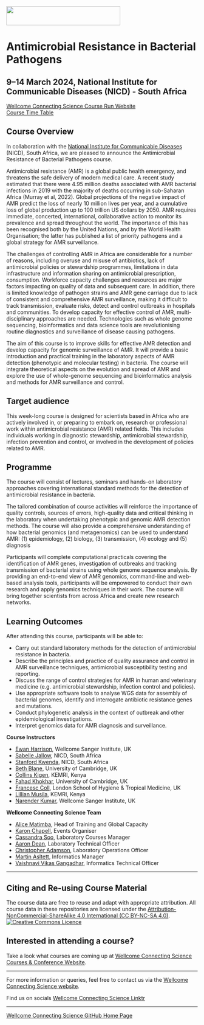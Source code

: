 <img src="https://coursesandconferences.wellcomeconnectingscience.org/wp-content/themes/wcc_courses_and_conferences/dist/assets/svg/logo.svg" width="300" height="50"> 

# Antimicrobial Resistance in Bacterial Pathogens

## 9–14 March 2024, National Institute for Communicable Diseases (NICD) - South Africa

[Wellcome Connecting Science Course Run Website](https://coursesandconferences.wellcomeconnectingscience.org/event/antimicrobial-resistance-in-bacterial-pathogens-africa-20240309/) <br /> 
[Course Time Table](https://drive.google.com/file/d/1GPE6INWhzLpUYA9xG_IuX6p-DnR3h9sy/view?usp=sharing) <br /> 

## Course Overview

In collaboration with the [National Institute for Communicable Diseases](https://www.nicd.ac.za/) (NICD), South Africa, we are pleased to announce the Antimicrobial Resistance of Bacterial Pathogens course.

Antimicrobial resistance (AMR) is a global public health emergency, and threatens the safe delivery of modern medical care. A recent study estimated that there were 4.95 million deaths associated with AMR bacterial infections in 2019 with the majority of deaths occurring in sub-Saharan Africa (Murray et al, 2022). Global projections of the negative impact of AMR predict the loss of nearly 10 million lives per year, and a cumulative loss of global production up to 100 trillion US dollars by 2050. AMR requires immediate, concerted, international, collaborative action to monitor its prevalence and spread throughout the world. The importance of this has been recognised both by the United Nations, and by the World Health Organisation; the latter has published a list of priority pathogens and a global strategy for AMR surveillance.

The challenges of controlling AMR in Africa are considerable for a number of reasons, including overuse and misuse of antibiotics,  lack of antimicrobial policies or stewardship programmes, limitations in data infrastructure and information sharing on antimicrobial prescription, consumption.  Workforce capacity challenges and resources are major factors impacting on quality of data and subsequent care. In addition, there is limited knowledge of pathogen strains  and AMR gene carriage due to lack of consistent and comprehensive AMR surveillance, making it difficult to track transmission, evaluate risks, detect and control outbreaks in hospitals and communities. To develop capacity for effective control of AMR, multi-disciplinary approaches are needed. Technologies such as whole genome sequencing, bioinformatics and data science tools are revolutionising routine diagnostics and surveillance of disease causing pathogens.  

The aim of this course is to improve skills for effective AMR detection and develop capacity for genomic surveillance of AMR.  It will provide a basic introduction and practical training in the laboratory aspects of AMR detection (phenotypic and molecular testing) in bacteria. The course will integrate theoretical aspects on the evolution and spread of AMR and explore the use of whole-genome sequencing and bioinformatics analysis and methods for AMR surveillance and control. 

## Target audience

This week-long course is designed for scientists based in Africa who are actively involved in, or preparing to embark on, research or professional work within antimicrobial resistance (AMR) related fields. This includes individuals working in diagnostic stewardship, antimicrobial stewardship, infection prevention and control, or involved in the development of policies related to AMR.

## Programme

The course will consist of  lectures, seminars and hands-on laboratory approaches covering international standard methods for the detection of antimicrobial resistance in bacteria.

The tailored combination of course activities will reinforce the importance of quality controls, sources of errors, high-quality data and critical thinking in the laboratory when undertaking phenotypic and genomic AMR detection methods. The course will also provide a comprehensive understanding of how bacterial genomics (and metagenomics) can be used to understand AMR: (1) epidemiology, (2) biology, (3) transmission, (4) ecology and (5) diagnosis

Participants will complete computational practicals covering the identification of AMR genes, investigation of outbreaks and  tracking transmission of bacterial strains using whole genome sequence analysis. By providing an end-to-end view of AMR genomics, command-line and web-based analysis tools, participants will be empowered to conduct their own research and apply genomics techniques in their work. The course will bring together scientists from across Africa and create new research networks.

## Learning Outcomes

After attending this course, participants will be able to: 
- Carry out standard laboratory methods for the detection of antimicrobial resistance in bacteria.
- Describe the principles and practice of quality assurance and control in AMR surveillance techniques, antimicrobial susceptibility testing and reporting.
- Discuss the range of control strategies for AMR in human and veterinary medicine (e.g. antimicrobial stewardship, infection control and policies).
- Use appropriate software tools to analyse WGS data for assembly of bacterial genomes, identify and interrogate antibiotic resistance genes and mutations.
- Conduct phylogenetic analysis in the context of outbreak and other epidemiological investigations.
- Interpret genomics data for AMR diagnosis and surveillance.

**Course Instructors**      

- [Ewan Harrison](https://www.sanger.ac.uk/person/harrison-ewan/), Wellcome Sanger Institute, UK
- [Sabelle Jallow](https://orcid.org/my-orcid?orcid=0000-0002-4436-5517), NICD, South Africa
- [Stanford Kwenda](https://www.linkedin.com/in/stanford-kwenda-7bb87530/), NICD, South Africa
- [Beth Blane](https://www.med.cam.ac.uk/staff/beth-blane/), University of Cambridge, UK
- [Collins Kigen](https://ke.linkedin.com/in/collins-kigen-67b74910a), KEMRI, Kenya
- [Fahad Khokhar](https://www.researchgate.net/profile/Fahad-Khokhar), University of Cambridge, UK
- [Francesc Coll](https://www.lshtm.ac.uk/aboutus/people/coll.francesc), London School of Hygiene & Tropical Medicine, UK
- [Lillian Musila](https://www.kemri.go.ke/cmr-staff-profiles/#1635923039986-d290ab63-bde6), KEMRI, Kenya
- [Narender Kumar](https://www.infectiousdisease.cam.ac.uk/directory/narender-kumar), Wellcome Sanger Institute, UK

**Wellcome Connecting Science Team**

- [Alice Matimba](https://uk.linkedin.com/in/alice-matimba-8805177), Head of Training and Global Capacity
- [Karon Chapell](https://www.wellcomeconnectingscience.org/person/chappell-karon/), Events Organiser
- [Cassandra Soo](https://uk.linkedin.com/in/cassandra-claire-soo-b3783277/ms?trk=people-guest_people_search-card), Laboratory Courses Manager
- [Aaron Dean](https://uk.linkedin.com/in/aaron-dean-5b5a21163), Laboratory Technical Officer
- [Christopher Adamson](https://www.wellcomeconnectingscience.org/person/adamson-chris/), Laboratory Operations Officer
- [Martin Asltett](https://coursesandconferences.wellcomeconnectingscience.org/about-us/the-team/), Informatics Manager
- [Vaishnavi Vikas Gangadhar](https://www.wellcomeconnectingscience.org/person/gangadhar-vaishnavi/), Informatics Technical Officer

******

## Citing and Re-using Course Material

The course data are free to reuse and adapt with appropriate attribution. All course data in these repositories are licensed under the <a rel="license" href="https://creativecommons.org/licenses/by-nc-sa/4.0/">Attribution-NonCommercial-ShareAlike 4.0 International (CC BY-NC-SA 4.0)</a>. <a rel="license" href="http://creativecommons.org/licenses/by/4.0/"><img alt="Creative Commons Licence" style="border-width:0" src="https://i.creativecommons.org/l/by-nc-sa/4.0/88x31.png" /></a><br /> 

## Interested in attending a course?

Take a look what courses are coming up at [Wellcome Connecting Science Courses & Conference Website](https://coursesandconferences.wellcomeconnectingscience.org/our-events/).

---

For more information or queries, feel free to contact us via the [Wellcome Connecting Science website](https://coursesandconferences.wellcomeconnectingscience.org).<br /> 


Find us on socials [Wellcome Connecting Science Linktr](https://linktr.ee/eventswcs)

---

[Wellcome Connecting Science GitHub Home Page](https://github.com/WCSCourses) <br /> 
